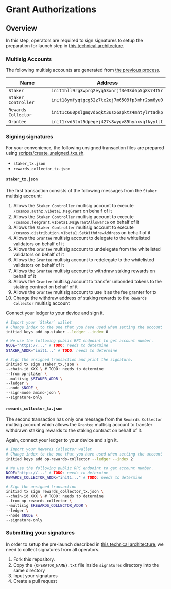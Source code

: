 # Grant Authorizations

## Overview

In this step, operators are required to sign signatures to setup the preparation for launch step in [this technical architecture](https://github.com/milkyway-labs/architecture).

### Multisig Accounts

The following multisig accounts are generated from [the previous process](../multisig/README.md).

| Name                | Address                                       |
| ------------------- | --------------------------------------------- |
| `Staker`            | `init1hll9rg3wprq2eyq53xnrjf3e33d6p5g8s74t5r` |
| `Staker Controller` | `init18ymfyqtgcg52z7te2ej7m6509fp3mhr2sm6yu0` |
| `Rewards Collector` | `init1c6u0pslgmqvd6qkt3usx6apktz4mhtylrtadkp` |
| `Grantee`           | `init1rvd5tnt5dpegej427s8wygv85hynxvqfkyyllt` |

### Signing signatures

For your convenience, the following unsigned transaction files are prepared using [scripts/create_unsigned_txs.sh](./scripts/create_unsigned_txs.sh).

- `staker_tx.json`
- `rewards_collector_tx.json`

#### `staker_tx.json`

The first transaction consists of the following messages from the `Staker` multisig account:

1. Allows the `Staker Controller` multisig account to execute `/cosmos.authz.v1beta1.MsgGrant` on behalf of it
2. Allows the `Staker Controller` multisig account to execute `/cosmos.feegrant.v1beta1.MsgGrantAllowance` on behalf of it
3. Allows the `Staker Controller` multisig account to execute `/cosmos.distribution.v1beta1.SetWithdrawAddress` on behalf of it
4. Allows the `Grantee` multisig account to delegate to the whitelisted validators on behalf of it
5. Allows the `Grantee` multisig account to undelegate from the whitelisted validators on behalf of it
6. Allows the `Grantee` multisig account to redelegate to the whitelisted validators on behalf of it
7. Allows the `Grantee` multisig account to withdraw staking rewards on behalf of it
8. Allows the `Grantee` multiisg account to transfer unbonded tokens to the staking contract on behalf of it
9. Allows the `Grantee` multisig account to use it as the fee granter for tx
10. Change the withdraw address of staking rewards to the `Rewards Collector` multisig account

Connect your ledger to your device and sign it.

```bash
# Import your `Staker` wallet
# Change index to the one that you have used when setting the account
initiad keys add op-staker --ledger --index 0

# We use the following public RPC endpoint to get account number.
NODE="https://..." # TODO: needs to determine
STAKER_ADDR="init1..." # TODO: needs to determine

# Sign the unsigned transaction and print the signature.
initiad tx sign staker_tx.json \
--chain-id XXX \ # TODO: needs to determine
--from op-staker \
--multisig $STAKER_ADDR \
--ledger \
--node $NODE \
--sign-mode amino-json \
--signature-only
```

#### `rewards_collector_tx.json`

The second transaction has only one message from the `Rewards Collector` multisig account which allows the `Grantee` multisig account to transfer withdrawn staking rewards to the staking contract on behalf of it.

Again, connect your ledger to your device and sign it.

```bash
# Import your Rewards Collector wallet
# Change index to the one that you have used when setting the account
initiad keys add op-rewards-collector --ledger --index 2

# We use the following public RPC endpoint to get account number.
NODE="https://..." # TODO: needs to determine
REWARDS_COLLECTOR_ADDR="init1..." # TODO: needs to determine

# Sign the unsigned transaction
initiad tx sign rewards_collector_tx.json \
--chain-id XXX \ # TODO: needs to determine
--from op-rewards-collector \
--multisig $REWARDS_COLLECTOR_ADDR \
--ledger \
--node $NODE \
--signature-only
```

### Submitting your signatures

In order to setup the pre-launch described in [this technical architecture](https://github.com/milkyway-labs/architecture#preparation-for-launch), we need to collect signatures from all operators.

1. Fork this repository.
2. Copy the `{OPERATOR_NAME}.txt` file inside `signatures` directory into the same directory
3. Input your signatures
4. Create a pull request
